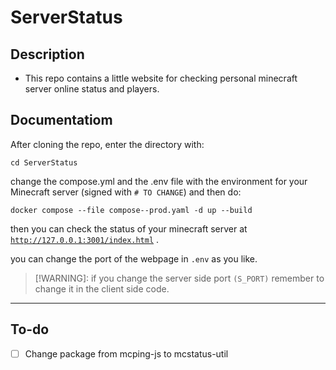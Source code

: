 # ServerStatus

## Description
- This repo contains a little website for checking personal minecraft server online status and players.

## Documentatiom
After cloning the repo, enter the directory with:
```
cd ServerStatus
```
change the compose.yml and the .env file with the environment for your Minecraft server (signed with <code># TO CHANGE</code>) and then do:

```
docker compose --file compose--prod.yaml -d up --build
```

then you can check the status of your minecraft server at <code>http://127.0.0.1:3001/index.html</code> .

you can change the port of the webpage in <code>.env</code> as you like.

> [!WARNING]: if you change the server side port <code>(S_PORT)</code> remember to change it in the client side code.

---
## To-do
- [ ] Change package from mcping-js to mcstatus-util
